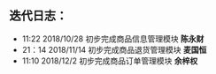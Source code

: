 ## 迭代日志：

* 11:22 2018/10/28 初步完成商品信息管理模块 **陈永财**
* 21：14 2018/11/14 初步完成商品退货管理模块 **麦国恒**
* 11:10 2018/12/2 初步完成商品订单管理模块 **余梓权**
